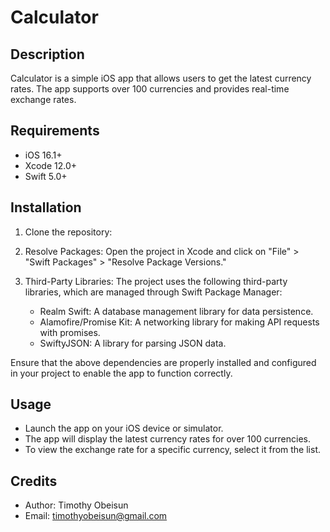 # Calculator

## Description

Calculator is a simple iOS app that allows users to get the latest currency rates. The app supports over 100 currencies and provides real-time exchange rates.

## Requirements

- iOS 16.1+
- Xcode 12.0+
- Swift 5.0+

## Installation

1. Clone the repository:


2. Resolve Packages: Open the project in Xcode and click on "File" > "Swift Packages" > "Resolve Package Versions."

3. Third-Party Libraries: The project uses the following third-party libraries, which are managed through Swift Package Manager:

   - Realm Swift: A database management library for data persistence.
   - Alamofire/Promise Kit: A networking library for making API requests with promises.
   - SwiftyJSON: A library for parsing JSON data.

Ensure that the above dependencies are properly installed and configured in your project to enable the app to function correctly.

## Usage

- Launch the app on your iOS device or simulator.
- The app will display the latest currency rates for over 100 currencies.
- To view the exchange rate for a specific currency, select it from the list.

## Credits

- Author: Timothy Obeisun
- Email: timothyobeisun@gmail.com

